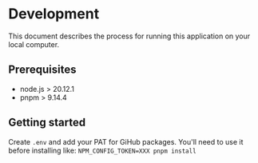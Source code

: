 # Development

This document describes the process for running this application on your local computer.

## Prerequisites

- node.js > 20.12.1
- pnpm > 9.14.4

## Getting started

Create `.env` and add your PAT for GiHub packages. You'll need to use it before installing like: `NPM_CONFIG_TOKEN=XXX pnpm install`
